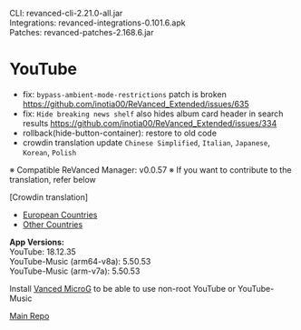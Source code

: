 CLI: revanced-cli-2.21.0-all.jar  
Integrations: revanced-integrations-0.101.6.apk  
Patches: revanced-patches-2.168.6.jar  

YouTube
==
- fix: `bypass-ambient-mode-restrictions` patch is broken https://github.com/inotia00/ReVanced_Extended/issues/635
- fix: `Hide breaking news shelf` also hides album card header in search results https://github.com/inotia00/ReVanced_Extended/issues/334
- rollback(hide-button-container): restore to old code
- crowdin translation update
`Chinese Simplified`, `Italian`, `Japanese`, `Korean`, `Polish`


※ Compatible ReVanced Manager: v0.0.57
※ If you want to contribute to the translation, refer below

[Crowdin translation]
- [European Countries](https://crowdin.com/project/revancedextendedeu)
- [Other Countries](https://crowdin.com/project/revancedextended)
  
**App Versions:**  
YouTube: 18.12.35  
YouTube-Music (arm64-v8a): 5.50.53  
YouTube-Music (arm-v7a): 5.50.53  

Install [Vanced MicroG](https://github.com/inotia00/VancedMicroG/releases) to be able to use non-root YouTube or YouTube-Music  

[Main Repo](https://github.com/NoName-exe/revanced-extended)  
